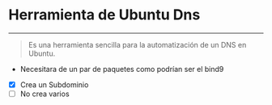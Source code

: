# Herramienta de Ubuntu Dns 
------------------------------------------------

> Es una herramienta sencilla para la automatización de un DNS en Ubuntu.

* Necesitara de un par de paquetes como podrían ser el bind9

* [x] Crea un Subdominio
* [ ] No crea varios
